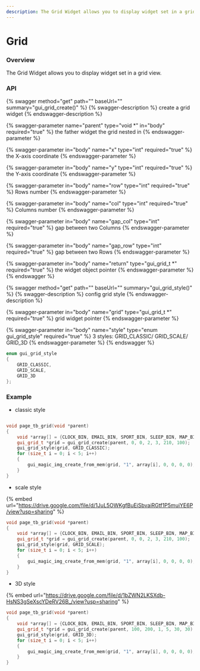 ```yaml
---
description: The Grid Widget allows you to display widget set in a grid view.
---
```


# Grid

### Overview <a href="#overview" id="overview"></a>

The Grid Widget allows you to display widget set in a grid view.

### API <a href="#api" id="api"></a>

{% swagger method="get" path="" baseUrl="" summary="gui_grid_create()" %}
{% swagger-description %}
create a grid widget
{% endswagger-description %}

{% swagger-parameter name="parent" type="void *" in="body" required="true" %}
the father widget the grid nested in
{% endswagger-parameter %}

{% swagger-parameter in="body" name="x" type="int" required="true" %}
 the X-axis coordinate
{% endswagger-parameter %}

{% swagger-parameter in="body" name="y" type="int" required="true" %}
 the Y-axis coordinate
{% endswagger-parameter %}

{% swagger-parameter in="body" name="row" type="int" required="true" %}
Rows number
{% endswagger-parameter %}

{% swagger-parameter in="body" name="col" type="int" required="true" %}
 Columns number
{% endswagger-parameter %}

{% swagger-parameter in="body" name="gap_col" type="int" required="true" %}
 gap between two Columns
{% endswagger-parameter %}

{% swagger-parameter in="body" name="gap_row" type="int" required="true" %}
gap between two Rows
{% endswagger-parameter %}

{% swagger-parameter in="body" name="return" type="gui_grid_t *" required="true" %}
 the widget object pointer
{% endswagger-parameter %}
{% endswagger %}



{% swagger method="get" path="" baseUrl="" summary="gui_grid_style()" %}
{% swagger-description %}
config grid style
{% endswagger-description %}

{% swagger-parameter in="body" name="grid" type="gui_grid_t *" required="true" %}
grid widget pointer
{% endswagger-parameter %}

{% swagger-parameter in="body" name="style" type="enum gui_grid_style" required="true" %}
3 styles: GRID_CLASSIC/ GRID_SCALE/ GRID_3D
{% endswagger-parameter %}
{% endswagger %}

```c
enum gui_grid_style
{
    GRID_CLASSIC,
    GRID_SCALE,
    GRID_3D
};
```



### Example <a href="#example" id="example"></a>



* classic style

<figure><img src="https://foruda.gitee.com/images/1693896763454036220/6c0a498b_10088396.png" alt=""><figcaption></figcaption></figure>

```cpp
void page_tb_grid(void *parent)
{
    void *array[] = {CLOCK_BIN, EMAIL_BIN, SPORT_BIN, SLEEP_BIN, MAP_BIN};
    gui_grid_t *grid = gui_grid_create(parent, 0, 0, 2, 3, 210, 100);
    gui_grid_style(grid, GRID_CLASSIC);
    for (size_t i = 0; i < 5; i++)
    {
        gui_magic_img_create_from_mem(grid, "1", array[i], 0, 0, 0, 0);
    }
}
```

* scale style

{% embed url="https://drive.google.com/file/d/1JuL5OWKgfBuEiSbvaiRGtf1P5muiYE6P/view?usp=sharing" %}

```cpp
void page_tb_grid(void *parent)
{
    void *array[] = {CLOCK_BIN, EMAIL_BIN, SPORT_BIN, SLEEP_BIN, MAP_BIN};
    gui_grid_t *grid = gui_grid_create(parent, 0, 0, 2, 3, 210, 100);
    gui_grid_style(grid, GRID_SCALE);
    for (size_t i = 0; i < 5; i++)
    {
        gui_magic_img_create_from_mem(grid, "1", array[i], 0, 0, 0, 0);
    }
}
```

* 3D style

{% embed url="https://drive.google.com/file/d/1bZWN2LKSXdb-HsNS3gSeXscYDeRV26B_/view?usp=sharing" %}

```cpp
void page_tb_grid(void *parent)
{
    void *array[] = {CLOCK_BIN, EMAIL_BIN, SPORT_BIN, SLEEP_BIN, MAP_BIN};
    gui_grid_t *grid = gui_grid_create(parent, 100, 200, 1, 5, 30, 30);
    gui_grid_style(grid, GRID_3D);
    for (size_t i = 0; i < 5; i++)
    {
        gui_magic_img_create_from_mem(grid, "1", array[i], 0, 0, 0, 0);
    }
}
```
